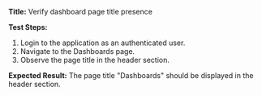**Title:** Verify dashboard page title presence

**Test Steps:**
1. Login to the application as an authenticated user.
2. Navigate to the Dashboards page.
3. Observe the page title in the header section.

**Expected Result:**
The page title "Dashboards" should be displayed in the header section.